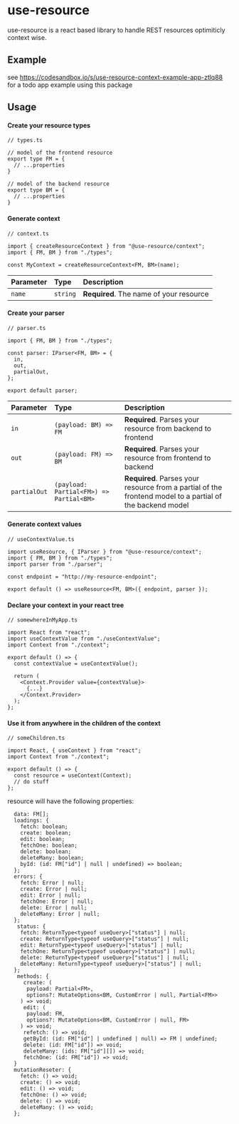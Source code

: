 # use-resource

use-resource is a react based library to handle REST resources optimiticly context wise.

## Example

see https://codesandbox.io/s/use-resource-context-example-app-ztlq88 for a todo app example using this package

## Usage

#### Create your resource types

```
// types.ts

// model of the frontend resource
export type FM = {
  // ...properties
}

// model of the backend resource
export type BM = {
  // ...properties
}

```

#### Generate context

```
// context.ts

import { createResourceContext } from "@use-resource/context";
import { FM, BM } from "./types";

const MyContext = createResourceContext<FM, BM>(name);

```

| Parameter | Type     | Description                             |
| :-------- | :------- | :-------------------------------------- |
| `name`    | `string` | **Required**. The name of your resource |

#### Create your parser

```
// parser.ts

import { FM, BM } from "./types";

const parser: IParser<FM, BM> = {
  in,
  out,
  partialOut,
};

export default parser;
```

| Parameter    | Type                                    | Description                                                                                               |
| :----------- | :-------------------------------------- | :-------------------------------------------------------------------------------------------------------- |
| `in`         | `(payload: BM) => FM`                   | **Required**. Parses your resource from backend to frontend                                               |
| `out`        | `(payload: FM) => BM`                   | **Required**. Parses your resource from frontend to backend                                               |
| `partialOut` | `(payload: Partial<FM>) => Partial<BM>` | **Required**. Parses your resource from a partial of the frontend model to a partial of the backend model |

#### Generate context values

```
// useContextValue.ts

import useResource, { IParser } from "@use-resource/context";
import { FM, BM } from "./types";
import parser from "./parser";

const endpoint = "http://my-resource-endpoint";

export default () => useResource<FM, BM>({ endpoint, parser });

```

#### Declare your context in your react tree

```
// somewhereInMyApp.ts

import React from "react";
import useContextValue from "./useContextValue";
import Context from "./context";

export default () => {
  const contextValue = useContextValue();

  return (
    <Context.Provider value={contextValue}>
      {...}
    </Context.Provider>
  );
};

```

#### Use it from anywhere in the children of the context

```
// someChildren.ts

import React, { useContext } from "react";
import Context from "./context";

export default () => {
  const resource = useContext(Context);
  // do stuff
};

```

resource will have the following properties:

```
  data: FM[];
  loadings: {
    fetch: boolean;
    create: boolean;
    edit: boolean;
    fetchOne: boolean;
    delete: boolean;
    deleteMany: boolean;
    byId: (id: FM["id"] | null | undefined) => boolean;
  };
  errors: {
    fetch: Error | null;
    create: Error | null;
    edit: Error | null;
    fetchOne: Error | null;
    delete: Error | null;
    deleteMany: Error | null;
  };
   status: {
    fetch: ReturnType<typeof useQuery>["status"] | null;
    create: ReturnType<typeof useQuery>["status"] | null;
    edit: ReturnType<typeof useQuery>["status"] | null;
    fetchOne: ReturnType<typeof useQuery>["status"] | null;
    delete: ReturnType<typeof useQuery>["status"] | null;
    deleteMany: ReturnType<typeof useQuery>["status"] | null;
  };
   methods: {
     create: (
      payload: Partial<FM>,
      options?: MutateOptions<BM, CustomError | null, Partial<FM>>
    ) => void;
     edit: (
      payload: FM,
      options?: MutateOptions<BM, CustomError | null, FM>
    ) => void;
     refetch: () => void;
     getById: (id: FM["id"] | undefined | null) => FM | undefined;
     delete: (id: FM["id"]) => void;
     deleteMany: (ids: FM["id"][]) => void;
     fetchOne: (id: FM["id"]) => void;
  }
  mutationReseter: {
    fetch: () => void;
    create: () => void;
    edit: () => void;
    fetchOne: () => void;
    delete: () => void;
    deleteMany: () => void;
  };
```
